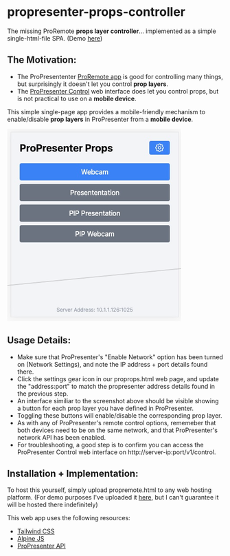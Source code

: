 # propresenter-props-controller
The missing ProRemote **props layer controller**... implemented as a simple single-html-file SPA.  (Demo [here](http://resources.faithfm.com.au/proprops.html))

## The Motivation:

* The ProPresententer [ProRemote app](https://renewedvision.com/propresenter/mobile-apps/) is good for controlling many things, but surprisingly it doesn't let you control **prop layers**.
* The [ProPresenter Control](https://support.renewedvision.com/hc/en-us/articles/6032278869011-Using-ProPresenter-Control) web interface does let you control props, but is not practical to use on a **mobile device**.

This simple single-page app provides a mobile-friendly mechanism to enable/disable **prop layers** in ProPresenter from a **mobile device**.

![Screenshot 1](https://github.com/miking7/propresenter-props-controller/raw/main/screenshot-1.png)

## Usage Details:

* Make sure that ProPresenter's "Enable Network" option has been turned on (Network Settings), and note the IP address + port details found there.
* Click the settings gear icon in our proprops.html web page, and update the "address:port" to match the propresenter address details found in the previous step.
* An interface similiar to the screenshot above should be visible showing a button for each prop layer you have defined in ProPresenter.  
* Toggling these buttons will enable/disable the corresponding prop layer.
* As with any of ProPresenter's remote control options, rememeber that both devices need to be on the same network, and that ProPresenter's network API has been enabled.  
* For troubleshooting, a good step is to confirm you can access the ProPresenter Control web interface on http://server-ip:port/v1/control.

## Installation + Implementation:

To host this yourself, simply upload propremote.html to any web hosting platform.  (For demo purposes I've uploaded it [here](http://resources.faithfm.com.au/proprops.html), but I can't guarantee it will be hosted there indefinitely)

This web app uses the following resources:

* [Tailwind CSS](https://tailwindcss.com/)
* [Alpine JS](https://alpinejs.dev)
* [ProPresenter API](https://renewedvision.com/api_spec/index.html)
